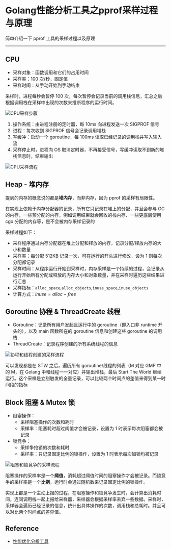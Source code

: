# Golang性能分析工具之pprof采样过程与原理


简单介绍一下 pprof 工具的采样过程以及原理

<!--more-->

---

## CPU

- 采样对象：函数调用和它们的占用时间
- 采样率：100 次/秒，固定值
- 采样时间：从手动开始到手动结束

采样时，进程每秒会暂停 100 次，每次暂停会记录当前的调用栈信息，汇总之后根据调用栈在采样中出现的次数来推断程序的运行时间。

![CPU采样步骤](https://picx-img.pjmcode.top/20240324/image-image.3uulo6g7nl.webp)

1. 操作系统：由进程注册的定时器，每 10ms 向进程发送一次 SIGPROF 信号
2. 进程：每次收到 SIGPROF 信号会记录调用堆栈
3. 写缓冲：启动一个 goroutine，每 100ms 读取已经记录的调用栈并写入输入流
4. 采样停止时，进程向 OS 取消定时器，不再接受信号，写缓冲读取不到新的堆栈信息时，结束输出

![CPU采样流程](https://picx-img.pjmcode.top/20240324/image-image.39ky1vr3hn.webp)

## Heap - 堆内存

提到的内存的概念说的都是**堆内存**，而非内存，因为 pprof 的采样有局限性。

在实现上依赖于内存分配器的记录，所有它只记录在堆上的分配，并且会参与 GC 的内存，一些预分配的内存，例如调用结束就会回收的栈内存、一些更底层使用 cgo 分配的内存等，是不会被内存采样记录的

采样过程如下：

- 采样程序通过内存分配器在堆上分配和释放的内存，记录分配/释放内存的大小和数量
- 采样率：每分配 512KB 记录一次，可在运行的开头进行修改，设为 1 则每次分配都记录
- 采样时间：从程序运行开始到采样时，内存采样是一个持续的过程，会记录从运行开始所有分配或释放的内存大小和对象数量，并在采样时遍历这些结果进行汇总
- 采样指标：`alloc_space`,`alloc_objects`,`inuse_space`,`inuse_objects`
- 计算方式：$inuse = alloc - free$

## Goroutine 协程 & ThreadCreate 线程

- Goroutine：记录所有用户发起且运行中的 goroutine（即入口非 runtime 开头的），以及 main 函数所在的 goroutine 信息和创建这些 goroutine 的调用栈
- ThreadCreate：记录程序创建的所有系统线程的信息

![协程和线程创建的采样流程](https://picx-img.pjmcode.top/20240324/image-image.9gwc22cn2h.webp)

可以发现都是在 STW 之后，遍历所有 goroutine/线程的列表（M 对应 GMP 中的 M，在 Golang 中和线程一一对应）并输出堆栈，最后 Start The World 继续运行。这个采样是立刻触发的全量记录，可以比较两个时间点的差值来得到某一时间段的指标

## Block 阻塞 & Mutex 锁

- 阻塞操作：
  - 采样阻塞操作的次数和耗时
  - 采样率：阻塞耗时超过阈值才会被记录，设置为 1 时表示每次阻塞都会被记录
- 锁竞争：
  - 采样争抢锁的次数和耗时
  - 采样率：只记录固定比例的锁操作，设置为 1 时表示每次加锁均被记录

![阻塞和锁竞争的采样流程](https://picx-img.pjmcode.top/20240324/image-image.sypmzjq7s.webp)

阻塞操作的采样率是一个**阈值**，消耗超过阈值时间的阻塞操作才会被记录。而锁竞争的采样率是一个**比例**，运行时会通过随机数来记录固定比例的锁操作。

实现上都是一个主动上报的过程，在阻塞操作和锁竞争发生时，会计算出消耗时间，连同调用栈一起上报给采样器，采样器会根据采样率丢弃一些数据。采样时，采样器会遍历已经记录的信息，统计出具体操作的次数，调用栈和总耗时。并且可以对比两个时间点的差异值。

## Reference

- [性能优化分析工具](https://juejin.cn/course/bytetech/7140987981803814919/section/7142747721789603848)


